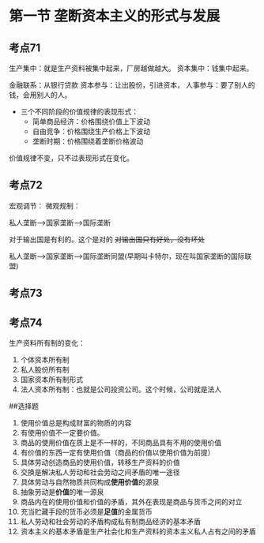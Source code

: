 # 第一节 垄断资本主义的形式与发展

## 考点71
生产集中：就是生产资料被集中起来，厂房越做越大。
资本集中：钱集中起来。

 金融联系：从银行贷款
 资本参与：让出股份，引进资本，
 人事参与：要了别人的钱，会用别人的人。

- 三个不同阶段的价值规律的表现形式：
    - 简单商品经济：价格围绕价值上下波动
    - 自由竞争：价格围绕生产价格上下波动
    - 垄断时期：价格围绕着垄断价格波动

价值规律不变，只不过表现形式在变化。

## 考点72 
宏观调节：
微观规制：

私人垄断-->国家垄断-->国际垄断

对于输出国是有利的。这个是对的
~~对输出国只有好处，没有坏处~~


私人垄断-->国家垄断-->国际垄断同盟(早期叫卡特尔，现在叫国家垄断的国际联盟)


## 考点73

## 考点74
生产资料所有制的变化：
1. 个体资本所有制
2. 私人股份所有制
3. 国家资本所有制形式
4. 法人资本所有制：也就是公司投资公司。这个时候，公司就是法人




##选择题
1. 使用价值总是构成财富的物质的内容
2. 有使用价值不一定要价值。
3. 商品的使用价值在质上是不一样的，不同商品具有不用的使用价值
4. 有价值的东西一定有使用价值（商品的价值以使用价值为前提）
5. 具体劳动创造商品的使用价值，转移生产资料的价值
6. 交换是解决私人劳动和社会劳动之间矛盾的唯一途径
7. 具体劳动与自然物质共同构成**使用价值**的源泉
8. 抽象劳动是**价值**的唯一源泉
9. 商品内在的使用价值和价值的矛盾，其外在表现是商品与货币之间的对立
10. 充当贮藏手段的货币必须是**足值**的金属货币
11. 私人劳动和社会劳动的矛盾构成私有制商品经济的基本矛盾
12. 资本主义的基本矛盾是生产社会化和生产资料的资本主义私人占有之间的矛盾